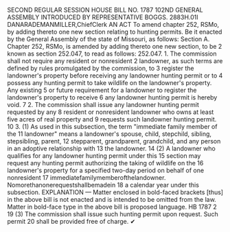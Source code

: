 SECOND REGULAR SESSION
HOUSE BILL NO. 1787
102ND GENERAL ASSEMBLY
INTRODUCED BY REPRESENTATIVE BOGGS.
2883H.01I DANARADEMANMILLER,ChiefClerk
AN ACT
To amend chapter 252, RSMo, by adding thereto one new section relating to hunting permits.
Be it enacted by the General Assembly of the state of Missouri, as follows:
Section A. Chapter 252, RSMo, is amended by adding thereto one new section, to be
2 known as section 252.047, to read as follows:
252.047. 1. The commission shall not require any resident or nonresident
2 landowner, as such terms are defined by rules promulgated by the commission, to
3 register the landowner's property before receiving any landowner hunting permit or to
4 possess any hunting permit to take wildlife on the landowner's property. Any existing
5 or future requirement for a landowner to register the landowner's property to receive
6 any landowner hunting permit is hereby void.
7 2. The commission shall issue any landowner hunting permit requested by any
8 resident or nonresident landowner who owns at least five acres of real property and
9 requests such landowner hunting permit.
10 3. (1) As used in this subsection, the term "immediate family member of the
11 landowner" means a landowner's spouse, child, stepchild, sibling, stepsibling, parent,
12 stepparent, grandparent, grandchild, and any person in an adoptive relationship with
13 the landowner.
14 (2) A landowner who qualifies for any landowner hunting permit under this
15 section may request any hunting permit authorizing the taking of wildlife on the
16 landowner's property for a specified two-day period on behalf of one nonresident
17 immediatefamilymemberofthelandowner. Nomorethanonerequestshallbemadein
18 a calendar year under this subsection.
EXPLANATION — Matter enclosed in bold-faced brackets [thus] in the above bill is not enacted and is
intended to be omitted from the law. Matter in bold-face type in the above bill is proposed language.
HB 1787 2
19 (3) The commission shall issue such hunting permit upon request. Such permit
20 shall be provided free of charge.
✔
